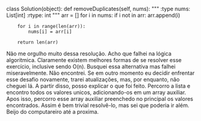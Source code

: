 class Solution(object):
    def removeDuplicates(self, nums):
        """
        :type nums: List[int]
        :rtype: int
        """
        arr = []
        for i in nums:
            if i not in arr:
                arr.append(i)
        
        for i in range(len(arr)):
            nums[i] = arr[i]
        
        return len(arr)
        

Não me orgulho muito dessa resolução. Acho que falhei na lógica algoritmica. Claramente existem melhores formas de se resolver esse exercício, inclusive sendo O(n). Busquei essa alternativa mas falhei miseravelmente. Não encontrei. Se em outro momento eu decidir enfrentar esse desafio novamente, trarei atualizações, mas, por enquanto, não cheguei lá. A partir disso, posso explicar o que foi feito. Percorro a lista e encontro todos os valores unicos, adicionando-os em um array auxiliar. Apos isso, percorro esse array auxiliar preenchedo no principal os valores encontrados. Assim é bem trivial resolvê-lo, mas sei que poderia ir além. Beijo do computareiro até a proxima.